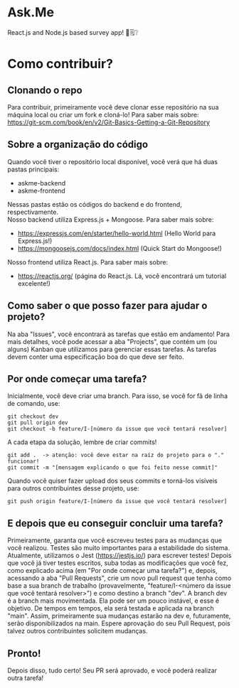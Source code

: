 # Ask.Me
React.js and Node.js based survey app! 🤔🗒️❔

# Como contribuir?
## Clonando o repo
Para contribuir, primeiramente você deve clonar esse repositório na sua máquina local ou criar um fork e cloná-lo! Para saber mais sobre:  
https://git-scm.com/book/en/v2/Git-Basics-Getting-a-Git-Repository

## Sobre a organização do código
Quando você tiver o repositório local disponível, você verá que há duas pastas principais:
- askme-backend
- askme-frontend

Nessas pastas estão os códigos do backend e do frontend, respectivamente.  
Nosso backend utiliza Express.js + Mongoose. Para saber mais sobre:  
- https://expressjs.com/en/starter/hello-world.html (Hello World para Express.js!)
- https://mongoosejs.com/docs/index.html (Quick Start do Mongoose!)

Nosso frontend utiliza React.js. Para saber mais sobre:
- https://reactjs.org/ (página do React.js. Lá, você encontrará um tutorial excelente!)

## Como saber o que posso fazer para ajudar o projeto?
Na aba "Issues", você encontrará as tarefas que estão em andamento! Para mais detalhes, você pode acessar a aba "Projects", que contém um (ou alguns) Kanban que utilizamos para gerenciar essas tarefas. As tarefas devem conter uma especificação boa do que deve ser feito.

## Por onde começar uma tarefa?
Inicialmente, você deve criar uma branch. Para isso, se você for fã de linha de comando, use:
```
git checkout dev
git pull origin dev
git checkout -b feature/I-[número da issue que você tentará resolver]
```
A cada etapa da solução, lembre de criar commits!
```
git add .  -> atenção: você deve estar na raíz do projeto para o "." funcionar!
git commit -m "[mensagem explicando o que foi feito nesse commit]"
```
Quando você quiser fazer upload dos seus commits e torná-los visíveis para outros contribuintes desse projeto, use:

```
git push origin feature/I-[número da issue que você tentará resolver]
```

## E depois que eu conseguir concluir uma tarefa?
Primeiramente, garanta que você escreveu testes para as mudanças que você realizou. Testes são muito importantes para a estabilidade do sistema. Atualmente, utilizamos o Jest (https://jestjs.io/) para escrever testes! Depois que você já tiver testes escritos, suba todas as modificações que você fez, como explicado acima (em "Por onde começar uma tarefa?") e, depois, acessando a aba "Pull Requests", crie um novo pull request que tenha como base a sua branch de trabalho (provavelmente, "feature/I-<número da issue que você tentará resolver>") e como destino a branch "dev". A branch dev é a branch mais movimentada. Ela pode ser um pouco instável, e esse é objetivo. De tempos em tempos, ela será testada e aplicada na branch "main". Assim, primeiramente sua mudanças estarão na dev e, futuramente, serão disponibilizados na main. Espere aprovação do seu Pull Request, pois talvez outros contribuintes solicitem mudanças. 

## Pronto!
Depois disso, tudo certo! Seu PR será aprovado, e você poderá realizar outra tarefa!
